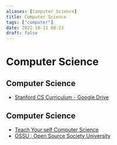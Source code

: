 ```yaml
---
aliases: [Computer Science]
title: Computer Science
tags: ["computer"]
date: 2022-10-11 08:23
draft: false
---
```


# Computer Science

## Computer Science

- [Stanford CS Curriculum - Google Drive](https://docs.google.com/spreadsheets/d/1zfw8nPvJeewxcFUBpKUKmAVE8PjnJI7H0CKimdQXxr0/htmlview)


## Computer Science

- [Teach Your self Computer Science](https://teachyourselfcs.com/)
- [OSSU : Open Source Society University](https://github.com/ossu/computer-science)